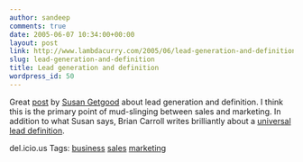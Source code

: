 ```yaml
---
author: sandeep
comments: true
date: 2005-06-07 10:34:00+00:00
layout: post
link: http://www.lambdacurry.com/2005/06/lead-generation-and-definition/
slug: lead-generation-and-definition
title: Lead generation and definition
wordpress_id: 50
---
```


Great [post](http://getgood.typepad.com/getgood_strategic_marketi/2005/03/leads_leads_lea_1.html) by [Susan Getgood](http://getgood.typepad.com) about lead generation and definition.
I think this is the primary point of mud-slinging between sales and marketing. In addition to what Susan says, Brian Carroll writes brilliantly about a [universal lead definition](http://www.increasemysales.com/article.asp?ARTICLEID=159).


del.icio.us Tags: [business](http://del.icio.us/sss8ue/business) [sales](http://del.icio.us/sss8ue/sales) [marketing](http://del.icio.us/sss8ue/marketing)
